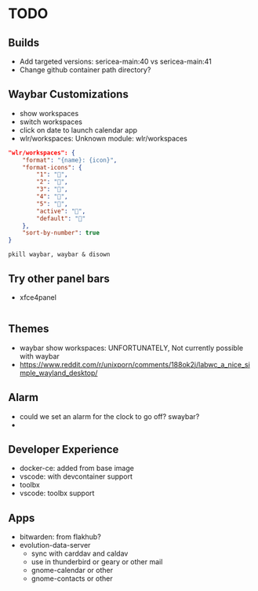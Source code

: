 # TODO

## Builds
* Add targeted versions: sericea-main:40 vs sericea-main:41
* Change github container path directory? 


## Waybar Customizations
* show workspaces
* switch workspaces
* click on date to launch calendar app
* wlr/workspaces: Unknown module: wlr/workspaces

```json
"wlr/workspaces": {
	"format": "{name}: {icon}",
	"format-icons": {
		"1": "",
		"2": "",
		"3": "",
		"4": "",
		"5": "",
		"active": "",
		"default": ""
	},
	"sort-by-number": true
}
```

```
pkill waybar, waybar & disown
```

## Try other panel bars
* xfce4panel
```
```


## Themes
* waybar show workspaces: UNFORTUNATELY, Not currently possible with waybar
* https://www.reddit.com/r/unixporn/comments/188ok2j/labwc_a_nice_simple_wayland_desktop/

## 

## Alarm
* could we set an alarm for the clock to go off? swaybar?
* 

## Developer Experience
* docker-ce: added from base image
* vscode: with devcontainer support
* toolbx
* vscode: toolbx support

## Apps
* bitwarden: from flakhub?
* evolution-data-server
  * sync with carddav and caldav
  * use in thunderbird or geary or other mail
  * gnome-calendar or other
  * gnome-contacts or other